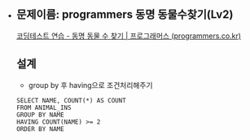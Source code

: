 - ## 문제이름: programmers 동명 동물수찾기(Lv2)

  [코딩테스트 연습 - 동명 동물 수 찾기 | 프로그래머스 (programmers.co.kr)](https://programmers.co.kr/learn/courses/30/lessons/59041)

  ## 설계

  - group by 후 having으로 조건처리해주기
  ```
  SELECT NAME, COUNT(*) AS COUNT 
  FROM ANIMAL_INS 
  GROUP BY NAME 
  HAVING COUNT(NAME) >= 2 
  ORDER BY NAME
  ```
